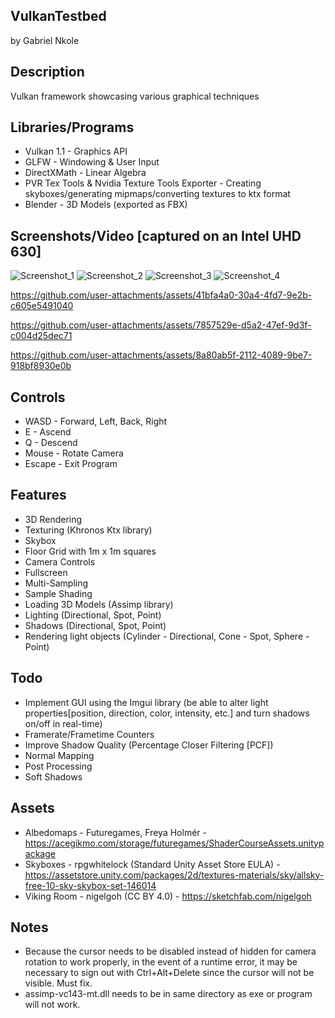 ## VulkanTestbed
by Gabriel Nkole

## Description
Vulkan framework showcasing various graphical techniques

## Libraries/Programs
- Vulkan 1.1 - Graphics API
- GLFW - Windowing & User Input
- DirectXMath - Linear Algebra
- PVR Tex Tools & Nvidia Texture Tools Exporter - Creating skyboxes/generating mipmaps/converting textures to ktx format
- Blender - 3D Models (exported as FBX)

## Screenshots/Video [captured on an Intel UHD 630]
![Screenshot_1](https://github.com/user-attachments/assets/d4020951-f881-4fef-b4a8-35da20c23671)
![Screenshot_2](https://github.com/user-attachments/assets/2893df5c-96eb-4324-94a4-d87befe8bcb3)
![Screenshot_3](https://github.com/user-attachments/assets/6cc1262a-2736-4ae3-b536-2efab6ddc323)
![Screenshot_4](https://github.com/user-attachments/assets/6f4559b4-ef32-4b0e-84e5-5f61924a7f02)

https://github.com/user-attachments/assets/41bfa4a0-30a4-4fd7-9e2b-c605e5491040

https://github.com/user-attachments/assets/7857529e-d5a2-47ef-9d3f-c004d25dec71

https://github.com/user-attachments/assets/8a80ab5f-2112-4089-9be7-918bf8930e0b

## Controls
- WASD - Forward, Left, Back, Right
- E - Ascend
- Q - Descend
- Mouse - Rotate Camera
- Escape - Exit Program

## Features
- 3D Rendering
- Texturing (Khronos Ktx library)
- Skybox
- Floor Grid with 1m x 1m squares
- Camera Controls
- Fullscreen
- Multi-Sampling
- Sample Shading
- Loading 3D Models (Assimp library)
- Lighting (Directional, Spot, Point)
- Shadows (Directional, Spot, Point)
- Rendering light objects (Cylinder - Directional, Cone - Spot, Sphere - Point)  

## Todo
- Implement GUI using the Imgui library (be able to alter light properties[position, direction, color, intensity, etc.] and turn shadows on/off in real-time)
- Framerate/Frametime Counters
- Improve Shadow Quality (Percentage Closer Filtering [PCF])
- Normal Mapping
- Post Processing
- Soft Shadows

## Assets
- Albedomaps - Futuregames, Freya Holmér - https://acegikmo.com/storage/futuregames/ShaderCourseAssets.unitypackage
- Skyboxes - rpgwhitelock (Standard Unity Asset Store EULA) - https://assetstore.unity.com/packages/2d/textures-materials/sky/allsky-free-10-sky-skybox-set-146014
- Viking Room - nigelgoh (CC BY 4.0) - https://sketchfab.com/nigelgoh

## Notes
- Because the cursor needs to be disabled instead of hidden for camera rotation to work properly, in the event of a runtime error, it may be necessary to sign out with Ctrl+Alt+Delete since the cursor will not be visible. Must fix.
- assimp-vc143-mt.dll needs to be in same directory as exe or program will not work.
